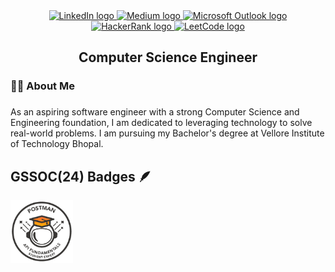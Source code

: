 <div align="center">
  <a href="https://www.linkedin.com/in/kunjmaheshwari" target="_blank">
    <img src="https://img.shields.io/static/v1?message=LinkedIn&logo=linkedin&label=&color=0077B5&logoColor=white&labelColor=&style=for-the-badge" height="25" alt="LinkedIn logo" />
  </a>
  <a href="https://medium.com/@kunj.maheshwari2021" target="_blank">
    <img src="https://img.shields.io/static/v1?message=Medium&logo=medium&label=&color=12100E&logoColor=white&labelColor=&style=for-the-badge" height="25" alt="Medium logo" />
  </a>
  <a href="mailto:kunjm@outlook.com" target="_blank">
    <img src="https://img.shields.io/static/v1?message=Outlook&logo=microsoft-outlook&label=&color=0078D4&logoColor=white&labelColor=&style=for-the-badge" height="25" alt="Microsoft Outlook logo" />
  </a>
  <a href="https://www.hackerrank.com/profile/kunj_maheshwari1" target="_blank">
    <img src="https://img.shields.io/static/v1?message=HackerRank&logo=hackerrank&label=&color=2EC866&logoColor=white&labelColor=&style=for-the-badge" height="25" alt="HackerRank logo" />
  </a>
  <a href="https://leetcode.com/kunjm" target="_blank">
    <img src="https://img.shields.io/static/v1?message=LeetCode&logo=leetcode&label=&color=FFA116&logoColor=white&labelColor=&style=for-the-badge" height="25" alt="LeetCode logo" />
  </a>
</div>


###

<h2 align="center">Computer Science Engineer</h2>

###

<h3 align="left">👩‍💻  About Me</h3>

###

<p align="left">
As an aspiring software engineer with a strong Computer Science and Engineering foundation, I am dedicated to leveraging technology to solve real-world problems. I am pursuing my Bachelor's degree at Vellore Institute of Technology Bhopal.</p>

###

## GSSOC(24) Badges 🪶
<div style='display:flex; align-items:center; gap: 10px;' align='center'>
<img src="https://raw.githubusercontent.com/girlscript/gssoc-website-new/main/public/badges/postman.png" width="100px" height="100px" href="https://academy.postman.com/path/postman-api-fundamentals-student-expert/postman-api-fundamentals-student-expert-certification-1"/>
</div>
